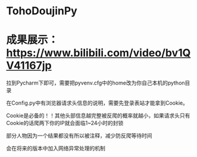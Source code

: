 # TohoDoujinPy
# 成果展示：https://www.bilibili.com/video/bv1QV41167jp

拉到Pycharm下即可，需要把pyvenv.cfg中的home改为你自己本机的python目录

在Config.py中有浏览器请求头信息的说明，需要先登录表站才能拿到Cookie。

Cookie是必备的！！其他头部信息越完整被反爬的概率就越小，如果请求头只有Cookie的话爬两下你的IP就会面临1~24小时的封锁

部分人物因为一个结果都没有所以被注释，减少防反爬等待时间

会在将来的版本中加入网络异常处理的机制
